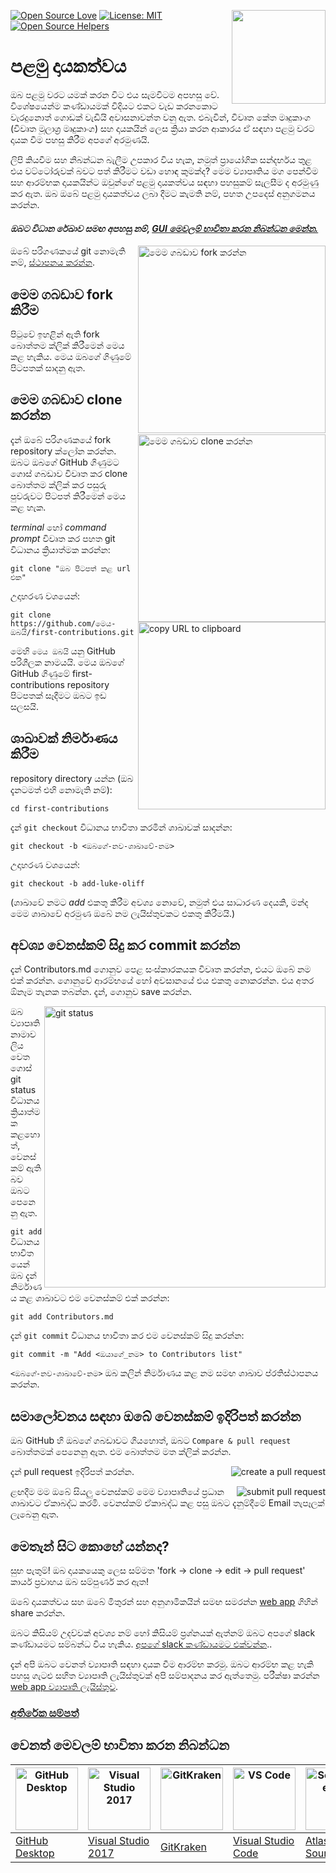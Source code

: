 [![Open Source Love](https://firstcontributions.github.io/open-source-badges/badges/open-source-v1/open-source.svg)](https://github.com/firstcontributions/open-source-badges)
[<img align="right" width="150" src="https://firstcontributions.github.io/assets/Readme/join-slack-team.png">](https://join.slack.com/t/firstcontributors/shared_invite/zt-1hg51qkgm-Xc7HxhsiPYNN3ofX2_I8FA)
[![License: MIT](https://img.shields.io/badge/License-MIT-green.svg)](https://opensource.org/licenses/MIT)
[![Open Source Helpers](https://www.codetriage.com/roshanjossey/first-contributions/badges/users.svg)](https://www.codetriage.com/roshanjossey/first-contributions)

# පළමු දායකත්වය

ඔබ පළමු වරට යමක් කරන විට එය සැමවිටම අපහසු වේ. විශේෂයෙන්ම කණ්ඩායමක් විදියට 
එකට වැඩ කරනකොට වැරදුනොත් ගොඩක් වැඩියි අවාසනාවන්ත වනු ඇත. එබැවින්, විවෘත 
කේත මෘදුකාංග (විවෘත මූලාශ්‍ර මෘදුකාංග) සහ දායකයින් ලෙස ක්‍රියා කරන ආකාරය ඒ සඳහා 
පළමු වරට දායක වීම පහසු කිරීම අපගේ අරමුණයි.

ලිපි කියවීම සහ නිබන්ධන බැලීම උපකාර විය හැක, නමුත් ප්‍රායෝගික සන්දර්භය තුළ
එය වට්ටෝරුවක් බවට පත් කිරීමට වඩා හොඳ කුමක්ද? මෙම ව්‍යාපෘතිය මග පෙන්වීම සහ
ආරම්භක දායකයින්ට ඔවුන්ගේ පළමු දායකත්වය සඳහා පහසුකම් සැලසීම ද අරමුණු කර ඇත. 
ඔබ ඔබේ පළමු දායකත්වය ලබා දීමට කැමති නම්, පහත උපදෙස් අනුගමනය කරන්න.

#### *ඔබට විධාන රේඛාව සමඟ අපහසු නම්, [GUI මෙවලම් භාවිතා කරන නිබන්ධන මෙන්න.](#tutorials-using-other-tools)*

<img align="right" width="300" src="https://firstcontributions.github.io/assets/Readme/fork.png" alt="මෙම ගබඩාව fork කරන්න" />

ඔබේ පරිගණකයේ git නොමැති නම්, [ස්ථාපනය කරන්න](https://help.github.com/articles/set-up-git/).

## මෙම ගබඩාව fork කිරීම

පිටුවේ ඉහළින් ඇති fork බොත්තම ක්ලික් කිරීමෙන් මෙය කළ හැකිය. මෙය ඔබගේ ගිණුමේ 
පිටපතක් සාදනු ඇත.

## මෙම ගබඩාව clone කරන්න

<img align="right" width="300" src="https://firstcontributions.github.io/assets/Readme/clone.png" alt="මෙම ගබඩාව clone කරන්න" />

දැන් ඔබේ පරිගණකයේ fork repository ක්ලෝන කරන්න. ඔබට ඔබගේ GitHub ගිණුමට ගොස් ගබඩාව විවෘත කර clone බොත්තම ක්ලික් කර පසුරු පුවරුවට පිටපත් කිරීමෙන් මෙය කළ හැක.

*terminal* හෝ *command prompt* විවෘත කර පහත git විධානය ක්‍රියාත්මක කරන්න:

```
git clone "ඔබ පිටපත් කළ url එක"
```

<img align="right" width="300" src="https://firstcontributions.github.io/assets/Readme/copy-to-clipboard.png" alt="copy URL to clipboard" />


උදාහරණ වශයෙන්:

```
git clone https://github.com/මෙය-ඔබයි/first-contributions.git
```

මෙහි `මෙය ඔබයි` යනු GitHub පරිශීලක නාමයයි. මෙය ඔබගේ GitHub ගිණුමේ first-contributions repository පිටපතක් සෑදීමට ඔබට ඉඩ සලසයි.

## ශාඛාවක් නිර්මාණය කිරීම

repository directory යන්න (ඔබ දැනටමත් එහි නොමැති නම්):

```
cd first-contributions
```


දැන් `git checkout` විධානය භාවිතා කරමින් ශාඛාවක් සාදන්න:

```
git checkout -b <ඔබගේ-නව-ශාඛාවේ-නම>
```

උදාහරණ වශයෙන්:

```
git checkout -b add-luke-oliff
```

(ශාඛාවේ නමට *add* එකතු කිරීම අවශ්‍ය නොවේ, නමුත් එය සාධාරණ දෙයකි, මන්ද මෙම ශාඛාවේ අරමුණ ඔබේ නම ලැයිස්තුවකට එකතු කිරීමයි.)

## අවශ්‍ය වෙනස්කම් සිදු කර commit කරන්න

දැන් Contributors.md ගොනුව පෙළ සංස්කාරකයක විවෘත කරන්න, එයට ඔබේ නම එක් කරන්න. ගොනුවේ ආරම්භයේ හෝ අවසානයේ එය එකතු නොකරන්න. එය අතර ඕනෑම තැනක තබන්න. දැන්, ගොනුව save කරන්න.

<img align="right" width="450" src="https://firstcontributions.github.io/assets/Readme/git-status.png" alt="git status" />

ඔබ ව්‍යාපෘති නාමාවලිය වෙත ගොස් git status විධානය ක්‍රියාත්මක කළහොත්, වෙනස්කම් ඇති බව ඔබට පෙනෙනු ඇත.

`git add` විධානය භාවිතයෙන් ඔබ දැන් නිර්මාණය කළ ශාඛාවට එම වෙනස්කම් එක් කරන්න:

```
git add Contributors.md
```

දැන් `git commit` විධානය භාවිතා කර එම වෙනස්කම් සිදු කරන්න:

```
git commit -m "Add <ඔයාගේ_නම> to Contributors list"
```


`<ඔබගේ-නව-ශාඛාවේ-නම>` ඔබ කලින් නිර්මාණය කළ නම සමඟ ශාඛාව ප්රතිස්ථාපනය කරන්න.

## සමාලෝචනය සඳහා ඔබේ වෙනස්කම් ඉදිරිපත් කරන්න


ඔබ GitHub හි ඔබගේ ගබඩාවට ගියහොත්, ඔබට `Compare & pull request` බොත්තමක් පෙනෙනු ඇත. එම බොත්තම මත ක්ලික් කරන්න.

<img style="float: right;" src="https://firstcontributions.github.io/assets/Readme/compare-and-pull.png" alt="create a pull request" />

දැන් pull request ඉදිරිපත් කරන්න.

<img style="float: right;" src="https://firstcontributions.github.io/assets/Readme/submit-pull-request.png" alt="submit pull request" />

ළඟදීම මම ඔබේ සියලු වෙනස්කම් මෙම ව්‍යාපෘතියේ ප්‍රධාන ශාඛාවට ඒකාබද්ධ කරමි. වෙනස්කම් ඒකාබද්ධ කළ පසු ඔබට දැනුම්දීමේ Email තැපෑලක් ලැබෙනු ඇත.

## මෙතැන් සිට කොහේ යන්නද?

සුභ පැතුම්! ඔබ දායකයෙකු ලෙස සම්මත 'fork -> clone -> edit -> pull request' කාර්ය ප්‍රවාහය ඔබ සම්පුර්ණ කර ඇත!

ඔබේ දායකත්වය සහ ඔබේ මිතුරන් සහ අනුගාමිකයින් සමඟ සමරන්න [web app](https://firstcontributions.github.io/#social-share) ගිහින් share කරන්න.

ඔබට කිසියම් උදව්වක් අවශ්‍ය නම් හෝ කිසියම් ප්‍රශ්නයක් ඇත්නම් ඔබට අපගේ slack කණ්ඩායමට සම්බන්ධ විය හැකිය. [අපගේ slack කණ්ඩායමට එක්වන්න](https://join.slack.com/t/firstcontributors/shared_invite/zt-kpbyrmkk-JDkRtchcvRvQ0qK4iPmyvA)..

දැන් අපි ඔබට වෙනත් ව්‍යාපෘති සඳහා දායක වීම ආරම්භ කරමු. ඔබට ආරම්භ කළ හැකි පහසු ගැටළු සහිත ව්‍යාපෘති ලැයිස්තුවක් අපි සම්පාදනය කර ඇත්තෙමු. පරීක්ෂා කරන්න [web app ව්‍යාපෘති ලැයිස්තුව](https://firstcontributions.github.io/#project-list).

### [අතිරේක සම්පත්](../additional-material/git_workflow_scenarios/additional-material.md)

## වෙනත් මෙවලම් භාවිතා කරන නිබන්ධන

| <a href="gui-tool-tutorials/github-desktop-tutorial.md"><img alt="GitHub Desktop" src="https://desktop.github.com/images/desktop-icon.svg" width="100"></a> | <a href="gui-tool-tutorials/github-windows-vs2017-tutorial.md"><img alt="Visual Studio 2017" src="https://upload.wikimedia.org/wikipedia/commons/c/cd/Visual_Studio_2017_Logo.svg" width="100"></a> | <a href="gui-tool-tutorials/gitkraken-tutorial.md"><img alt="GitKraken" src="https://firstcontributions.github.io/assets/gui-tool-tutorials/gitkraken-tutorial/gk-icon.png" width="100"></a> | <a href="gui-tool-tutorials/github-windows-vs-code-tutorial.md"><img alt="VS Code" src="https://upload.wikimedia.org/wikipedia/commons/2/2d/Visual_Studio_Code_1.18_icon.svg" width=100></a> | <a href="gui-tool-tutorials/sourcetree-macos-tutorial.md"><img alt="Sourcetree App" src="https://wac-cdn.atlassian.com/dam/jcr:81b15cde-be2e-4f4a-8af7-9436f4a1b431/Sourcetree-icon-blue.svg" width=100></a> | <a href="gui-tool-tutorials/github-windows-intellij-tutorial.md"><img alt="IntelliJ IDEA" src="https://upload.wikimedia.org/wikipedia/commons/thumb/9/9c/IntelliJ_IDEA_Icon.svg/512px-IntelliJ_IDEA_Icon.svg.png" width=100></a> |
| ----------------------------------------------------------------------------------------------------------------------------------------------------------- | --------------------------------------------------------------------------------------------------------------------------------------------------------------------------------------------------- | ------------------------------------------------------------------------------------------------------------------- | -------------------------------------------------------------------------------------------------------------------------------------------------------------------------------------------- | ------------------------------------------------------------------------------------------------------------------------------------------------------------------------------------------------------------ | ----------------------------------------------------------------------------------------------------------------------------------------------------------------------------------------- |
| [GitHub Desktop](../gui-tool-tutorials/github-desktop-tutorial.md)                                                                                             | [Visual Studio 2017](../gui-tool-tutorials/github-windows-vs2017-tutorial.md)                                                                                                                          | [GitKraken](../gui-tool-tutorials/gitkraken-tutorial.md)                                                               | [Visual Studio Code](../gui-tool-tutorials/github-windows-vs-code-tutorial.md)                                                                                                                  | [Atlassian Sourcetree](../gui-tool-tutorials/sourcetree-macos-tutorial.md)                                                                                                                                      | [IntelliJ IDEA](../gui-tool-tutorials/github-windows-intellij-tutorial.md)                                                                                                                   |

